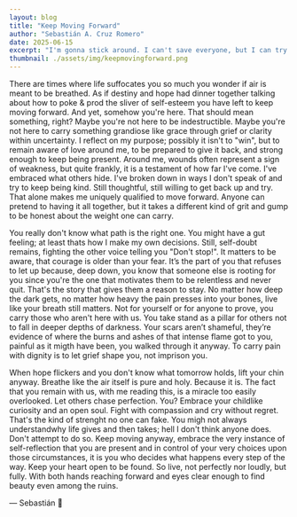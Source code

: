 ```yaml
---
layout: blog
title: "Keep Moving Forward"
author: "Sebastián A. Cruz Romero"
date: 2025-06-15
excerpt: "I'm gonna stick around. I can't save everyone, but I can try to save the ones I can. -Peter Parker"
thumbnail: ./assets/img/keepmovingforward.png
---
```


There are times where life suffocates you so much you wonder if air is meant to be breathed. As if destiny and hope had dinner together talking about how to poke & prod the sliver of self-esteem you have left to keep moving forward. And yet, somehow you're here. That should mean something, right? Maybe you're not here to be indestructible. Maybe you're not here to carry something grandiose like grace through grief or clarity within uncertainty. I reflect on my purpose; possibly it isn't to "win", but to remain aware of love around me, to be prepared to give it back, and strong enough to keep being present. Around me, wounds often represent a sign of weakness, but quite frankly, it is a testament of how far I've come. I've embraced what others hide. I've broken down in ways I don't speak of and try to keep being kind. Still thoughtful, still willing to get back up and try. That alone makes me uniquely qualified to move forward. Anyone can pretend to having it all together, but it takes a different kind of grit and gump to be honest about the weight one can carry.

You really don't know what path is the right one. You might have a gut feeling; at least thats how I make my own decisions. Still, self-doubt remains, fighting the other voice telling you "Don't stop!". It matters to be aware, that courage is older than your fear. It’s the part of you that refuses to let up because, deep down, you know that someone else is rooting for you since you're the one that motivates them to be relentless and never quit. That's the story that gives them a reason to stay. No matter how deep the dark gets, no matter how heavy the pain presses into your bones, live like your breath still matters. Not for yourself or for anyone to prove, you carry those who aren't here with us. You take stand as a pillar for others not to fall in deeper depths of darkness. Your scars aren’t shameful, they’re evidence of where the burns and ashes of that intense flame got to you, painful as it migth have been, you walked through it anyway. To carry pain with dignity is to let grief shape you, not imprison you.

When hope flickers and you don't know what tomorrow holds, lift your chin anyway. Breathe like the air itself is pure and holy. Because it is. The fact that you remain with us, with me reading this, is a miracle too easily overlooked. Let others chase perfection. You? Embrace your childlike curiosity and an open soul. Fight with compassion and cry without regret. That's the kind of strenght no one can fake. You migh not always understandwhy life gives and then takes; hell I don't think anyone does. Don't attempt to do so. Keep moving anyway, embrace the very instance of self-reflection that you are present and in control of your very choices upon those circumstances, it is you who decides what happens every step of the way. Keep your heart open to be found. So live, not perfectly nor loudly, but fully. With both hands reaching forward and eyes clear enough to find beauty even among the ruins.

— Sebastián 🌿
